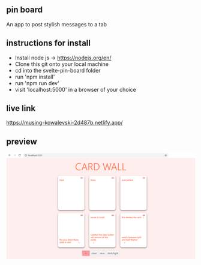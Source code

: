 ## pin board
An app to post stylish messages to a tab

## instructions for install
- Install node js -> https://nodejs.org/en/
- Clone this git onto your local machine
- cd into the svelte-pin-board folder
- run 'npm install'
- run 'npm run dev'
- visit 'localhost:5000' in a browser of your choice

## live link
https://musing-kowalevski-2d487b.netlify.app/

## preview
![preview](docs/preview.png)
